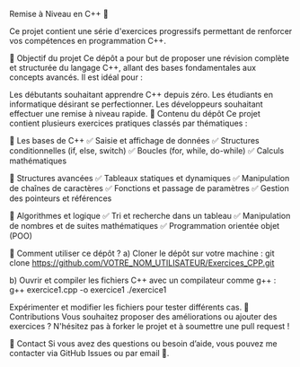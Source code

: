 Remise à Niveau en C++ 🚀

Ce projet contient une série d'exercices progressifs permettant de renforcer vos compétences en programmation C++.

📌 Objectif du projet
Ce dépôt a pour but de proposer une révision complète et structurée du langage C++, allant des bases fondamentales aux concepts avancés. Il est idéal pour :

Les débutants souhaitant apprendre C++ depuis zéro.
Les étudiants en informatique désirant se perfectionner.
Les développeurs souhaitant effectuer une remise à niveau rapide.
📂 Contenu du dépôt
Ce projet contient plusieurs exercices pratiques classés par thématiques :

🔹 Les bases de C++
✅ Saisie et affichage de données
✅ Structures conditionnelles (if, else, switch)
✅ Boucles (for, while, do-while)
✅ Calculs mathématiques

🔹 Structures avancées
✅ Tableaux statiques et dynamiques
✅ Manipulation de chaînes de caractères
✅ Fonctions et passage de paramètres
✅ Gestion des pointeurs et références

🔹 Algorithmes et logique
✅ Tri et recherche dans un tableau
✅ Manipulation de nombres et de suites mathématiques
✅ Programmation orientée objet (POO)

📖 Comment utiliser ce dépôt ?
a) Cloner le dépôt sur votre machine :
git clone https://github.com/VOTRE_NOM_UTILISATEUR/Exercices_CPP.git

b) Ouvrir et compiler les fichiers C++ avec un compilateur comme g++ :
g++ exercice1.cpp -o exercice1
./exercice1

Expérimenter et modifier les fichiers pour tester différents cas.
🤝 Contributions
Vous souhaitez proposer des améliorations ou ajouter des exercices ? N'hésitez pas à forker le projet et à soumettre une pull request !

📩 Contact
Si vous avez des questions ou besoin d’aide, vous pouvez me contacter via GitHub Issues ou par email 📧.
